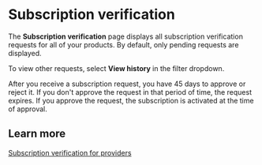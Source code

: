 # Subscription verification<a name="hp-subscription-verification-page"></a>

The **Subscription verification** page displays all subscription verification requests for all of your products\. By default, only pending requests are displayed\. 

To view other requests, select **View history** in the filter dropdown\. 

After you receive a subscription request, you have 45 days to approve or reject it\. If you don't approve the request in that period of time, the request expires\. If you approve the request, the subscription is activated at the time of approval\.

## Learn more<a name="hp-subscription-verification-page-learn"></a>

[Subscription verification for providers](https://docs.aws.amazon.com/data-exchange/latest/userguide/subscription-verification-pro.html?icmpid=docs_data-exchange_help_panel_hp-subscription-verification-page)